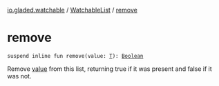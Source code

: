 [io.gladed.watchable](../index.md) / [WatchableList](index.md) / [remove](./remove.md)

# remove

`suspend inline fun remove(value: `[`T`](index.md#T)`): `[`Boolean`](https://kotlinlang.org/api/latest/jvm/stdlib/kotlin/-boolean/index.html)

Remove [value](remove.md#io.gladed.watchable.WatchableList$remove(io.gladed.watchable.WatchableList.T)/value) from this list, returning true if it was present and false if it was not.

